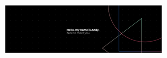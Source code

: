 [![Header](https://raw.githubusercontent.com/aortiz49/aortiz49/master/readme_banner.png "Header")](https://andyortiz.xyz/)

